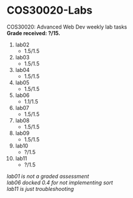 # COS30020-Labs
COS30020: Advanced Web Dev weekly lab tasks  
**Grade received: ?/15.**

1. lab02
    + 1.5/1.5
2. lab03
    + 1.5/1.5
3. lab04
    + 1.5/1.5
4. lab05
    + 1.5/1.5
5. lab06
    + 1.1/1.5
6. lab07
    + 1.5/1.5
7. lab08
    + 1.5/1.5
8. lab09
    + 1.5/1.5
9. lab10
    + ?/1.5
10. lab11
    + ?/1.5

*lab01 is not a graded assessment*  
*lab06 docked 0.4 for not implementing sort*  
*lab11 is just troubleshooting*